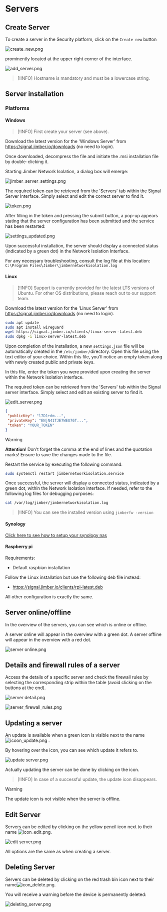 # Servers

## Create Server

To create a server in the Security platform, click on the `Create new` button

![create_new.png](/create_new.png)

prominently located at the upper right corner of the interface.


![add_server.png](create_server.png ':size=500')

 
> [!INFO] 
> Hostname is mandatory and must be a lowercase string.


## Server installation

### Platforms 

<!-- tabs:start -->



#### **Windows**

> [!INFO] 
> First create your server (see above).

Download the latest version for the 'Windows Server' from https://signal.jimber.io/downloads (no need to login).


Once downloaded, decompress the file and initiate the .msi installation file by double-clicking it.

<!-- A dialog box will emerge—confirm the process by selecting 'Yes.' -->

<!-- Subsequently, open the file **`settings.json`** located at C:\Program Files\Jimber\ as an **Administrator**. 
In this file, enter the token you were provided upon creating the server within the Network Isolation interface. 
 
  

```json
{
 "publicKey": "l7D1+dm...",
 "privateKey": "ENjN41TJE7WEU76T...",
 "token": "YOUR_TOKEN"
}
```

> [!WARNING] 
**Attention!** Don't forget the comma at the end of lines and the quotation marks!
Ensure to save the changes made to the file. -->


Starting Jimber Network Isolation, a dialog box will emerge: 

![jimber_server_settings.png](/jimber_server_settings.png ':size=500')

The required token can be retrieved from the 'Servers' tab within the Signal Server Interface. Simply select and edit the  correct server to find it.

![token.png](/token.png ':size=500')

After filling in the token and pressing the submit button, a pop-up appears stating that the server configuration has been submitted and the service has been restarted:


![settings_updated.png](/settings_updated.png ':size=400')




<!-- Access the 'services' panel by entering 'services.msc' into the start menu's search bar. Within this panel, find the 'Jimber Network Isolation' service and initiate a restart.


![services_jimber.png](/services_jimber.png ':size=800') -->


Upon successful installation, the server should display a connected status (indicated by a green dot) in the Network Isolation Interface. 

For any necessary troubleshooting, consult the log file at this location: 
`C:\Program Files\Jimber\jimbernetworkisolation.log`

#### **Linux**

> [!INFO] 
> Support is currently provided for the latest LTS versions of Ubuntu. For other OS distributions, please reach out to our support team.


Download the latest version for the 'Linux Server' from https://signal.jimber.io/downloads (no need to login).

```bash
sudo apt update
sudo apt install wireguard
wget https://signal.jimber.io/clients/linux-server-latest.deb
sudo dpkg -i linux-server-latest.deb
```

Upon completion of the installation, a new `settings.json` file will be automatically created in the `/etc/jimber/`directory.
Open this file using the text editor of your choice. Within this file, you'll notice an empty token along with newly created public and private keys.

In this file, enter the token you were provided upon creating the server within the Network Isolation interface.

The required token can be retrieved from the 'Servers' tab within the Signal server interface. Simply select and edit an existing server to find it.


![edit_server.png](/edit_server.png ':size=500')


```json
{
 "publicKey": "l7D1+dm...",
 "privateKey": "ENjN41TJE7WEU76T...",
 "token": "YOUR_TOKEN"
}
```
> [!WARNING]
> **Attention**! Don't forget the comma at the end of lines and the quotation marks!
Ensure to save the changes made to the file.


Restart the service by executing the following command:
```bash
sudo systemctl restart jimbernetworkisolation.service
```

Once successful, the server will display a connected status, indicated by a green dot, within the Network Isolation interface. If needed, refer to the following log files for debugging purposes:

```bash
cat /var/log/jimber/jimbernetworkisolation.log
```

>[!INFO]
> You can see the installed version using `jimberfw -version`


#### **Synology**

[Click here to see how to setup your synology nas](devices/synology/synology.md)

#### **Raspberry pi**

Requirements:
- Default raspbian installation 

Follow the Linux installation but use the following deb file instead: 
- https://signal.jimber.io/clients/rpi-latest.deb

All other configuration is exactly the same.

<!-- tabs:end -->

## Server online/offline

In the overview of the servers, you can see which is online or offline.

A server online will appear in the overview with a green dot. A server offline will appear in the overview with a red dot.

![server online.png](server_online.png ':size=800')




## Details and firewall rules of a server

Access the details of a specific server and check the firewall rules by selecting the corresponding strip within the table (avoid clicking on the buttons at the end). 

![server detail.png](server_details.png ':size=500')


![server_firewall_rules.png](server_firewall_rules.png ':size=500')


## Updating a server

 An update is available when a green icon is visible next to the name  ![icoon_update.png](/icoon_update.png ':size=35')
.
 
 By hovering over the icon, you can see which update it refers to.
 
![update server.png](updating_server.png ':size=800')

 
 Actually updating the server can be done by clicking on the icon.
> [!INFO]
> In case of a successful update, the update icon disappears. 


>[!WARNING]
> The update icon is not visible when the server is offline.


 

 ## Edit Server
  
 Servers can be edited by clicking on the yellow pencil icon next to their name 
![icon_edit.png](/icon_edit.png ':size=35').
  
![edit server.png](/edit_server.png ':size=500')

  
  All  options are the same as when creating a server.

## Deleting Server

Servers can be deleted by clicking on the red trash bin icon next to their name![icon_delete.png](/icon_delete.png ':size=35').


You will receive a warning before the device is permanently deleted:

![deleting_server.png](delete_server.png ':size=400')

